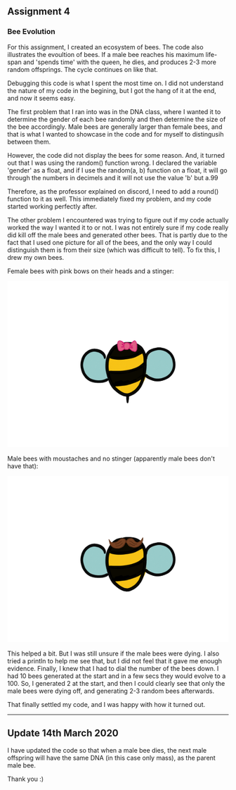 ## Assignment 4
### Bee Evolution

For this assignment, I created an ecosystem of bees. The code also illustrates the evoultion of bees. If a male bee reaches his maximum life-span and 'spends time' with the queen, he dies, and produces 2-3 more random offsprings. The cycle continues on like that.


Debugging this code is what I spent the most time on. I did not understand the nature of my code in the begining, but I got the hang of it at the end, and now it seems easy. 

The first problem that I ran into was in the DNA class, where I wanted it to determine the gender of each bee randomly and then determine the size of the bee accordingly. Male bees are generally larger than female bees, and that is what I wanted to showcase in the code and for myself to distingusih between them. 

However, the code did not display the bees for some reason. And, it turned out that I was using the random() function wrong. I declared the variable 'gender' as a float, and if I use the random(a, b) function on a float, it will go through the numbers in decimels and it will not use the value 'b' but a.99

Therefore, as the professor explained on discord, I need to add a round() function to it as well. This immediately fixed my problem, and my code started working perfectly after. 

The other problem I encountered was trying to figure out if my code actually worked the way I wanted it to or not. I was not entirely sure if my code really did kill off the male bees and generated other bees. That is partly due to the fact that I used one picture for all of the bees, and the only way I could distinguish them is from their size (which was difficult to tell). To fix this, I drew my own bees. 


Female bees with pink bows on their heads and a stinger:


![](https://github.com/FatimaAlmaazmi/RobotaPsyche/blob/main/March1/fbee.png)



Male bees with moustaches and no stinger (apparently male bees don't have that):


![](https://github.com/FatimaAlmaazmi/RobotaPsyche/blob/main/March1/mbee.png)




This helped a bit. But I was still unsure if the male bees were dying. I also tried a println to help me see that, but I did not feel that it gave me enough evidence. Finally, I knew that I had to dial the number of the bees down. I had 10 bees generated at the start and in a few secs they would evolve to a 100. So, I generated 2 at the start, and then I could clearly see that only the male bees were dying off, and generating 2-3 random bees afterwards. 



That finally settled my code, and I was happy with how it turned out.


-------
## Update 14th March 2020



I have updated the code so that when a male bee dies, the next male offspring will have the same DNA (in this case only mass), as the parent male bee.



Thank you :)
